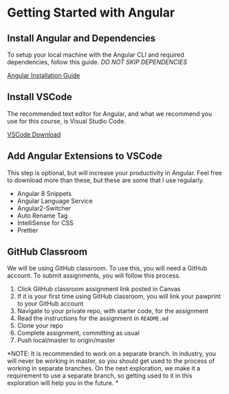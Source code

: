 # Getting Started with Angular

## Install Angular and Dependencies

To setup your local machine with the Angular CLI and required dependencies, follow this guide. *DO NOT SKIP DEPENDENCIES*

[Angular Installation Guide](https://angular.io/guide/setup-local)

## Install VSCode

The recommended text editor for Angular, and what we recommend you use for this course, is Visual Studio Code.

[VSCode Download](https://code.visualstudio.com/download)

## Add Angular Extensions to VSCode

This step is optional, but will increase your productivity in Angular. Feel free to download more than these, but these are some that I use regularly.

- Angular 8 Snippets
- Angular Language Service
- Angular2-Switcher
- Auto Rename Tag
- IntelliSense for CSS
- Prettier

## GitHub Classroom

We will be using GitHub classroom. To use this, you will need a GitHub account. To submit assignments, you will follow this process.

1. Click GitHub classroom assignment link posted in Canvas
2. If it is your first time using GitHub classroom, you will link your pawprint to your GitHub account
3. Navigate to your private repo, with starter code, for the assignment
4. Read the instructions for the assignment in `README.md`
5. Clone your repo
6. Complete assignment, committing as usual
7. Push local/master to origin/master

*NOTE: It is recommended to work on a separate branch. In industry, you will never be working in master, so you should get used to the process of working in separate branches. On the next exploration, we make it a requirement to use a separate branch, so getting used to it in this exploration will help you in the future. *
